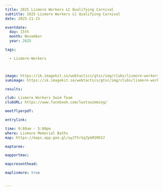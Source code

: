 ```yaml
---
title: 2025 Lismore Workers LC Qualifying Carnival
subtitle: 2025 Lismore Workers LC Qualifying Carnival
date: 2025-11-15

eventdate:
  day: 15th
  month: November
  year: 2025

tags:

  - Lismore-Workers



image: https://ik.imagekit.io/webtactics/gtsc/img/clubs/lismore-workers-600x400.jpg
sumimage: https://ik.imagekit.io/webtactics/gtsc/img/clubs/lismore-workers-400x600.jpg

results: 

club: Lismore Workers Swim Team 
clubURL: https://www.facebook.com/lwstswimming/

meetflyerpdf: 

entrylink: 

time: 9:00am - 5:00pm
where: Lismore Memorial Baths
map: https://maps.app.goo.gl/uy2f5rSq7pkM1MXS7

maptaree:

mapportmac:

mapcresenthead:

maplismore: true


---
```



